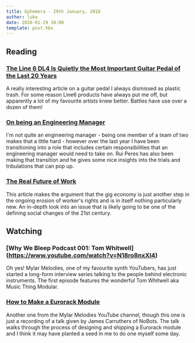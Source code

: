 ```yaml
---
title: Ephemera - 29th January, 2018
author: luke
date: 2018-01-29 10:00
template: post.hbs
---
```

## Reading

### [The Line 6 DL4 Is Quietly the Most Important Guitar Pedal of the Last 20 Years](https://pitchfork.com/thepitch/the-line-6-dl4-is-quietly-the-most-important-guitar-pedal-of-the-last-20-years/)

A really interesting article on a guitar pedal I always dismissed as plastic trash. For some reason Line6
products have always put me off, but apparently a lot of my favourite artists knew better. Battles have use over a dozen of them!

### [On being an Engineering Manager](http://codeplease.io/2018/01/15/on-being-an-engineering-manager/)

I'm not quite an engineering manager - being one member of a team of two makes that a little hard - however over the last year I have been transitioning into a role that includes certain responsibilities that an engineering manager would need to take on. Rui Peres has also been making that transition and he gives some nice insights into the trials and tribulations that can pop up.

### [The Real Future of Work](https://www.politico.com/magazine/story/2018/01/04/future-work-independent-contractors-alternative-work-arrangements-216212)

This article makes the argument that the gig economy is just another step in the ongoing erosion of 
worker's rights and is in itself nothing particularly new. An in-depth look into an issue that is 
likely going to be one of the defining social changes of the 21st century.

## Watching

### [Why We Bleep Podcast 001: Tom Whitwell] (https://www.youtube.com/watch?v=N18ro8nxXI4)

Oh yes! Mylar Melodies, one of my favourite synth YouTubers, has just started a long-form 
interview series talking to the people behind electronic instruments. The first episode features the 
wonderful Tom Whitwell aka Music Thing Modular.

### [How to Make a Eurorack Module](https://www.youtube.com/watch?v=0fWPu4BjRM4&t=13s)

Another one from the Mylar Melodies YouTube channel, though this one is just a recording of a talk 
given by James Carruthers of NoBots. The talk walks through the process of designing and shipping a 
Eurorack module and I think it may have planted a seed in me to do one myself some day.